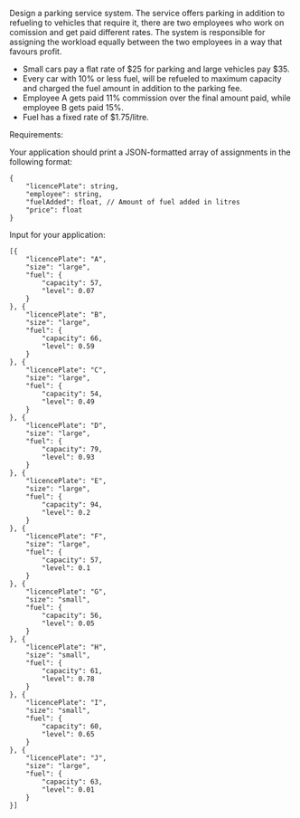 Design a parking service system. The service offers parking in addition to refueling to vehicles that require it, there are two employees who work on comission and get paid different rates. The system is responsible for assigning the workload equally between the two employees in a way that favours profit.

- Small cars pay a flat rate of $25 for parking and large vehicles pay $35.
- Every car with 10% or less fuel, will be refueled to maximum capacity and charged the fuel amount in addition to the parking fee.
- Employee A gets paid 11% commission over the final amount paid, while employee B gets paid 15%.
- Fuel has a fixed rate of $1.75/litre.

Requirements:

Your application should print a JSON-formatted array of assignments in the following format:

```
{
    "licencePlate": string,
    "employee": string,
    "fuelAdded": float, // Amount of fuel added in litres
    "price": float
}
```

Input for your application:

```
[{
    "licencePlate": "A",
    "size": "large",
    "fuel": {
        "capacity": 57,
        "level": 0.07
    }
}, {
    "licencePlate": "B",
    "size": "large",
    "fuel": {
        "capacity": 66,
        "level": 0.59
    }
}, {
    "licencePlate": "C",
    "size": "large",
    "fuel": {
        "capacity": 54,
        "level": 0.49
    }
}, {
    "licencePlate": "D",
    "size": "large",
    "fuel": {
        "capacity": 79,
        "level": 0.93
    }
}, {
    "licencePlate": "E",
    "size": "large",
    "fuel": {
        "capacity": 94,
        "level": 0.2
    }
}, {
    "licencePlate": "F",
    "size": "large",
    "fuel": {
        "capacity": 57,
        "level": 0.1
    }
}, {
    "licencePlate": "G",
    "size": "small",
    "fuel": {
        "capacity": 56,
        "level": 0.05
    }
}, {
    "licencePlate": "H",
    "size": "small",
    "fuel": {
        "capacity": 61,
        "level": 0.78
    }
}, {
    "licencePlate": "I",
    "size": "small",
    "fuel": {
        "capacity": 60,
        "level": 0.65
    }
}, {
    "licencePlate": "J",
    "size": "large",
    "fuel": {
        "capacity": 63,
        "level": 0.01
    }
}]
```

